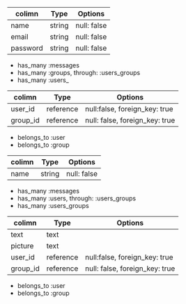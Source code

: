<!-- ChatSpace DB設計 -->
<!-- usersテーブル -->
|colimn|Type|Options|
|------|----|-------|
|name|string|null: false|
|email|string|null: false|
|password|string|null: false| 
<!-- association -->
- has_many :messages
- has_many :groups, through: :users_groups
- has_many :users_

<!-- users_groupテーブル -->
|colimn|Type|Options|
|------|----|-------|
|user_id|reference|null:false, foreign_key: true|
|group_id|reference|null: false, foreign_key: true|
<!-- association -->
- belongs_to :user
- belongs_to :group

<!-- groupsテーブル -->
|colimn|Type|Options|
|------|----|-------|
|name|string|null: false|
<!-- association -->
- has_many :messages
- has_many :users, through: :users_groups
- has_many :users_groups

<!-- messagesテーブル -->
|colimn|Type|Options|
|------|----|-------|
|text|text|
|picture|text|
|user_id|reference|null:false, foreign_key: true|
|group_id|reference|null: false, foreign_key: true|
<!-- association -->
- belongs_to :user
- belongs_to :group

